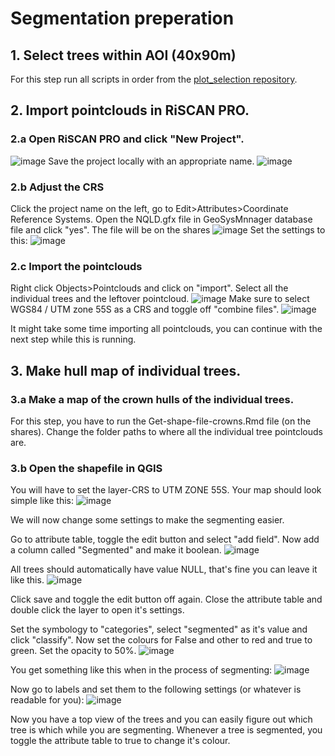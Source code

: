 # Segmentation preperation
## 1. Select trees within AOI (40x90m)
For this step run all scripts in order from the [plot_selection repository](https://github.com/qforestlab/plot_selection).

## 2. Import pointclouds in RiSCAN PRO.
### 2.a Open RiSCAN PRO and click "New Project".
![image](https://github.com/user-attachments/assets/047abe2c-e552-45ec-9283-60cea157a84c)
Save the project locally with an appropriate name.
![image](https://github.com/user-attachments/assets/f5c60b46-2ea7-4a8c-9e5d-451cb18ab3d9)

### 2.b Adjust the CRS
Click the project name on the left, go to Edit>Attributes>Coordinate Reference Systems.
Open the NQLD.gfx file in GeoSysMnnager database file and click "yes". The file will be on the shares
![image](https://github.com/user-attachments/assets/b094947c-3642-48bc-86ea-2c8c7ddf38f4)
Set the settings to this:
![image](https://github.com/user-attachments/assets/49655251-ec08-4177-ba84-a049ed6d42db)

### 2.c Import the pointclouds
Right click Objects>Pointclouds and click on "import".
Select all the individual trees and the leftover pointcloud.
![image](https://github.com/user-attachments/assets/56e13ee1-590f-47d9-8419-dd91619e98a7)
Make sure to select WGS84 / UTM zone 55S as a CRS and toggle off "combine files".
![image](https://github.com/user-attachments/assets/f3d04ae8-6210-431d-9c71-d55dfcdadf77)

It might take some time importing all pointclouds, you can continue with the next step while this is running.

## 3. Make hull map of individual trees.
### 3.a Make a map of the crown hulls of the individual trees.
For this step, you have to run the Get-shape-file-crowns.Rmd file (on the shares). 
Change the folder paths to where all the individual tree pointclouds are.

### 3.b Open the shapefile in QGIS
You will have to set the layer-CRS to UTM ZONE 55S.
Your map should look simple like this:
![image](https://github.com/user-attachments/assets/94a60f0b-de5d-492d-b1c6-e26bc2833be7)

We will now change some settings to make the segmenting easier.

Go to attribute table, toggle the edit button and select "add field". 
Now add a column called "Segmented" and make it boolean.
![image](https://github.com/user-attachments/assets/7463e8b3-0818-434f-8d9d-39df96e7b14a)

All trees should automatically have value NULL, that's fine you can leave it like this.
![image](https://github.com/user-attachments/assets/de5a331c-5d9e-4a6f-bfab-dcfe368c6544)

Click save and toggle the edit button off again.
Close the attribute table and double click the layer to open it's settings.

Set the symbology to "categories", select "segmented" as it's value and click "classify".
Now set the colours for False and other to red and true to green. Set the opacity to 50%.
![image](https://github.com/user-attachments/assets/4a4f6498-9f6c-497a-8a09-9b500c3dbdce)

You get something like this when in the process of segmenting:
![image](https://github.com/user-attachments/assets/6b4051b5-b756-4c28-9885-7c6b333409b5)

Now go to labels and set them to the following settings (or whatever is readable for you):
![image](https://github.com/user-attachments/assets/875acf6d-3ded-4fba-8815-6fe6a6d5792b)

Now you have a top view of the trees and you can easily figure out which tree is which while you are segmenting. Whenever a tree is segmented, you toggle the attribute table to true to change it's colour.

